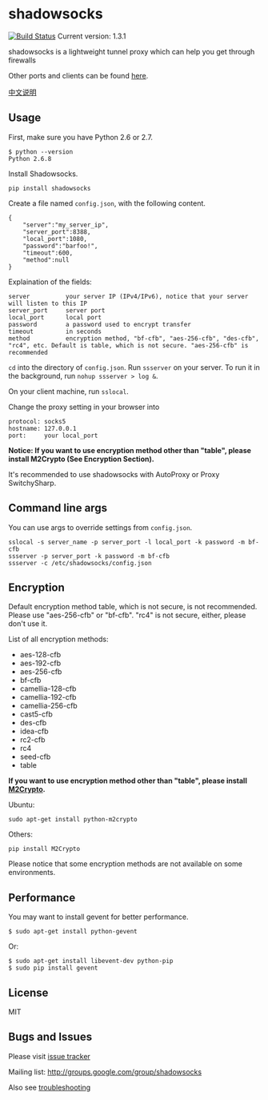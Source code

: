 shadowsocks
===========

[![Build Status](https://travis-ci.org/clowwindy/shadowsocks.png)](https://travis-ci.org/clowwindy/shadowsocks)
Current version: 1.3.1

shadowsocks is a lightweight tunnel proxy which can help you get through firewalls

Other ports and clients can be found [here](https://github.com/clowwindy/shadowsocks/wiki/Ports-and-Clients).

[中文说明](https://github.com/clowwindy/shadowsocks/wiki/Shadowsocks-%E4%BD%BF%E7%94%A8%E8%AF%B4%E6%98%8E)

Usage
-----------

First, make sure you have Python 2.6 or 2.7.

    $ python --version
    Python 2.6.8
    
Install Shadowsocks.

    pip install shadowsocks
    
Create a file named `config.json`, with the following content.

    {
        "server":"my_server_ip",
        "server_port":8388,
        "local_port":1080,
        "password":"barfoo!",
        "timeout":600,
        "method":null
    }

Explaination of the fields:

    server          your server IP (IPv4/IPv6), notice that your server will listen to this IP
    server_port     server port
    local_port      local port
    password        a password used to encrypt transfer
    timeout         in seconds
    method          encryption method, "bf-cfb", "aes-256-cfb", "des-cfb", "rc4", etc. Default is table, which is not secure. "aes-256-cfb" is recommended

`cd` into the directory of `config.json`. Run `ssserver` on your server. To run it in the background, run
`nohup ssserver > log &`.

On your client machine, run `sslocal`.

Change the proxy setting in your browser into

    protocol: socks5
    hostname: 127.0.0.1
    port:     your local_port

**Notice: If you want to use encryption method other than "table", please install M2Crypto (See Encryption Section).**

It's recommended to use shadowsocks with AutoProxy or Proxy SwitchySharp.

Command line args
------------------

You can use args to override settings from `config.json`.

    sslocal -s server_name -p server_port -l local_port -k password -m bf-cfb
    ssserver -p server_port -k password -m bf-cfb
    ssserver -c /etc/shadowsocks/config.json

Encryption
------------

Default encryption method table, which is not secure, is not recommended. Please use "aes-256-cfb" or "bf-cfb". "rc4" is not secure, either, please don't use it.

List of all encryption methods:

- aes-128-cfb
- aes-192-cfb
- aes-256-cfb
- bf-cfb
- camellia-128-cfb
- camellia-192-cfb
- camellia-256-cfb
- cast5-cfb
- des-cfb
- idea-cfb
- rc2-cfb
- rc4
- seed-cfb
- table

**If you want to use encryption method other than "table", please install [M2Crypto](http://chandlerproject.org/Projects/MeTooCrypto).**

Ubuntu:

    sudo apt-get install python-m2crypto

Others:

    pip install M2Crypto

Please notice that some encryption methods are not available on some environments.

Performance
------------

You may want to install gevent for better performance.

    $ sudo apt-get install python-gevent

Or:

    $ sudo apt-get install libevent-dev python-pip
    $ sudo pip install gevent

License
-------
MIT

Bugs and Issues
----------------
Please visit [issue tracker](https://github.com/clowwindy/shadowsocks/issues?state=open)

Mailing list: http://groups.google.com/group/shadowsocks

Also see [troubleshooting](https://github.com/clowwindy/shadowsocks/wiki/Troubleshooting)
